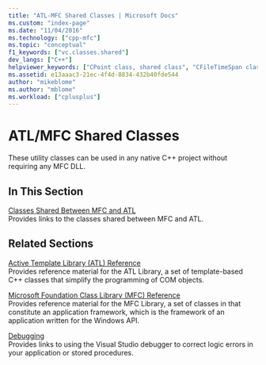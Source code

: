 ```yaml
---
title: "ATL-MFC Shared Classes | Microsoft Docs"
ms.custom: "index-page"
ms.date: "11/04/2016"
ms.technology: ["cpp-mfc"]
ms.topic: "conceptual"
f1_keywords: ["vc.classes.shared"]
dev_langs: ["C++"]
helpviewer_keywords: ["CPoint class, shared class", "CFileTimeSpan class, shared class", "COleDateTime class, shared class", "CFixedStringT class, shared class", "CStrBufT class, shared class", "CFileTime class, shared class", "CRect class, shared class", "CSimpleStringT class, shared class", "CStringT class, shared class", "CSize class, shared class", "CStringData class, shared class", "IAtlStringMgr class, shared class", "shared classes, MFC and ATL", "COleDateTimeSpan class, shared class", "CString objects, shared class", "shared classes"]
ms.assetid: e13aaac3-21ec-4f4d-8834-432b40fde544
author: "mikeblome"
ms.author: "mblome"
ms.workload: ["cplusplus"]
---
```

# ATL/MFC Shared Classes

These utility classes can be used in any native C++ project without requiring any MFC DLL.

## In This Section

[Classes Shared Between MFC and ATL](../atl-mfc-shared/reference/classes-shared-by-mfc-and-atl.md)<br/>
Provides links to the classes shared between MFC and ATL.

## Related Sections

[Active Template Library (ATL) Reference](../atl/atl-com-desktop-components.md)<br/>
Provides reference material for the ATL Library, a set of template-based C++ classes that simplify the programming of COM objects.

[Microsoft Foundation Class Library (MFC) Reference](../mfc/mfc-desktop-applications.md)<br/>
Provides reference material for the MFC Library, a set of classes in that constitute an application framework, which is the framework of an application written for the Windows API.

[Debugging](/visualstudio/debugger/debugging-in-visual-studio)<br/>
Provides links to using the Visual Studio debugger to correct logic errors in your application or stored procedures.

